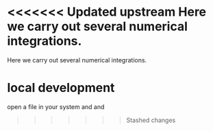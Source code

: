 <<<<<<< Updated upstream
Here we carry out several numerical integrations.
=======
Here we carry out several numerical integrations. 

# local development
open a file in your system
and and

>>>>>>> Stashed changes
